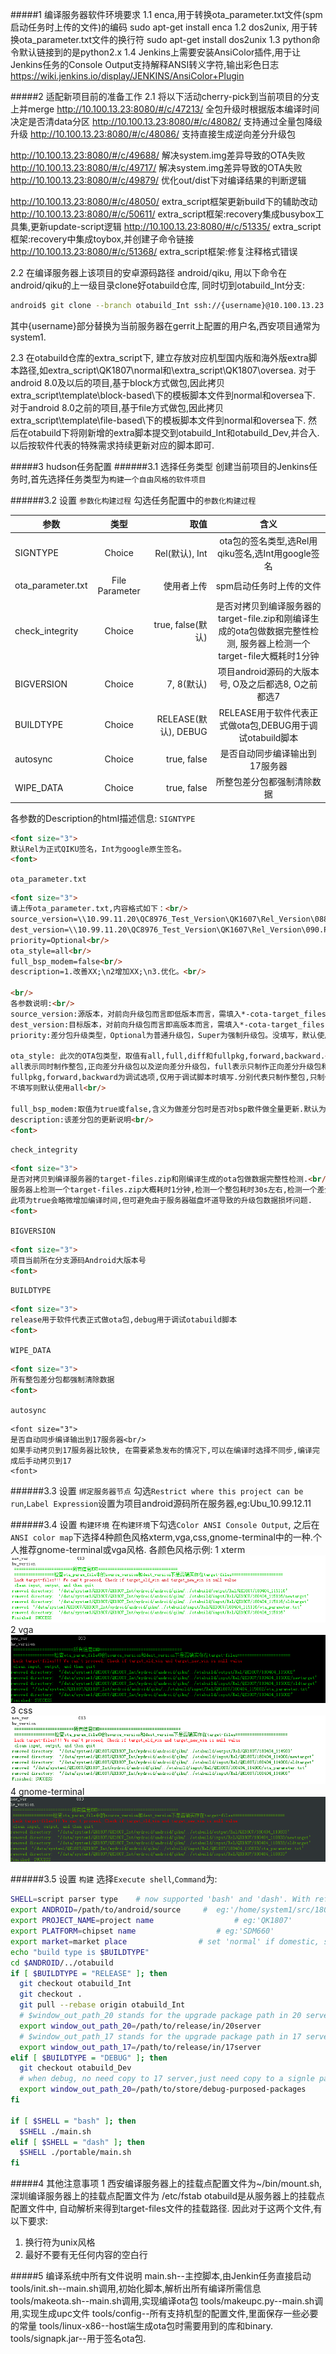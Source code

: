 #####1 编译服务器软件环境要求
1.1 enca,用于转换ota_parameter.txt文件(spm启动任务时上传的文件)的编码
sudo apt-get install enca
1.2 dos2unix, 用于转换ota_parameter.txt文件的换行符
sudo apt-get install dos2unix
1.3 python命令默认链接到的是python2.x
1.4 Jenkins上需要安装AnsiColor插件,用于让Jenkins任务的Console Output支持解释ANSI转义字符,输出彩色日志
https://wiki.jenkins.io/display/JENKINS/AnsiColor+Plugin

#####2 适配新项目前的准备工作
2.1 将以下活动cherry-pick到当前项目的分支上并merge
http://10.100.13.23:8080/#/c/47213/ 全包升级时根据版本编译时间决定是否清data分区
http://10.100.13.23:8080/#/c/48082/ 支持通过全量包降级升级
http://10.100.13.23:8080/#/c/48086/ 支持直接生成逆向差分升级包

http://10.100.13.23:8080/#/c/49688/ 解决system.img差异导致的OTA失败
http://10.100.13.23:8080/#/c/49717/ 解决system.img差异导致的OTA失败
http://10.100.13.23:8080/#/c/49879/ 优化out/dist下对编译结果的判断逻辑

http://10.100.13.23:8080/#/c/48050/ extra_script框架更新build下的辅助改动
http://10.100.13.23:8080/#/c/50611/ extra_script框架:recovery集成busybox工具集,更新update-script逻辑
http://10.100.13.23:8080/#/c/51335/ extra_script框架:recovery中集成toybox,并创建子命令链接
http://10.100.13.23:8080/#/c/51368/ extra_script框架:修复注释格式错误

2.2 在编译服务器上该项目的安卓源码路径 android/qiku, 用以下命令在android/qiku的上一级目录clone好otabuild仓库, 同时切到otabuild_Int分支:
```bash
android$ git clone --branch otabuild_Int ssh://{username}@10.100.13.23:29418/android/otabuild
```
其中{username}部分替换为当前服务器在gerrit上配置的用户名,西安项目通常为system1.

2.3  在otabuild仓库的extra_script下, 建立存放对应机型国内版和海外版extra脚本路径,如extra_script\QK1807\normal和\extra_script\QK1807\oversea.
对于android 8.0及以后的项目,基于block方式做包,因此拷贝extra_script\template\block-based\下的模板脚本文件到normal和oversea下.
对于android 8.0之前的项目,基于file方式做包,因此拷贝extra_script\template\file-based\下的模板脚本文件到normal和oversea下.
然后在otabuild下将刚新增的extra脚本提交到otabuild_Int和otabuild_Dev,并合入.
以后按软件代表的特殊需求持续更新对应的脚本即可.

#####3 hudson任务配置
######3.1 选择任务类型
创建当前项目的Jenkins任务时,首先选择任务类型为`构建一个自由风格的软件项目`

######3.2 设置 `参数化构建过程`
勾选任务配置中的`参数化构建过程`  

| 参数   |      类型      |  取值 | 含义 |
|----------|:-------------:|------:|:-----:|
| SIGNTYPE | Choice | Rel(默认), Int | ota包的签名类型,选Rel用qiku签名,选Int用google签名 |
| ota_parameter.txt | File Parameter |   使用者上传 | spm启动任务时上传的文件 |
| check_integrity | Choice |  true, false(默认) | 是否对拷贝到编译服务器的target-file.zip和刚编译生成的ota包做数据完整性检测, 服务器上检测一个target-file大概耗时1分钟 |
| BIGVERSION | Choice |  7, 8(默认) | 项目android源码的大版本号, O及之后都选8, O之前都选7 |
| BUILDTYPE | Choice | RELEASE(默认), DEBUG | RELEASE用于软件代表正式做ota包,DEBUG用于调试otabuild脚本 |
| autosync | Choice | true, false | 是否自动同步编译输出到17服务器 |
| WIPE_DATA | Choice | true, false | 所整包差分包都强制清除数据 |

各参数的Description的html描述信息:
`SIGNTYPE`
```html
<font size="3">
默认Rel为正式QIKU签名，Int为google原生签名。
<font>
```
`ota_parameter.txt`
```html
<font size="3">
请上传ota_parameter.txt,内容格式如下：<br/>
source_version=\\10.99.11.20\QC8976_Test_Version\QK1607\Rel_Version\088.PX.170825.QK1607_2017.08.25-09.29\Configurations<br/>
dest_version=\\10.99.11.20\QC8976_Test_Version\QK1607\Rel_Version\090.PX.170828.QK1607_2017.08.28-16.08\Configurations<br/>
priority=Optional<br/>
ota_style=all<br/>
full_bsp_modem=false<br/>
description=1.改善XX;\n2增加XX;\n3.优化。<br/>

<br/>
各参数说明:<br/>
source_version:源版本，对前向升级包而言即低版本而言，需填入*-cota-target_files-*.zip的全路径<br/>
dest_version:目标版本，对前向升级包而言即高版本而言，需填入*-cota-target_files-*.zip的全路径<br/>
priority:差分包升级类型，Optional为普通升级包，Super为强制升级包。没填写，默认使用Optional<br/>
  
ota_style: 此次的OTA包类型，取值有all,full,diff和fullpkg,forward,backward.<br/>
all表示同时制作整包,正向差分升级包以及逆向差分升级包，full表示只制作正向差分升级包和整包，diff表示只制作逆向差分升级包<br/>
fullpkg,forward,backward为调试选项,仅用于调试脚本时填写.分别代表只制作整包,只制作正向差分升级包,只制作逆向差分升级包<br/>
不填写则默认使用all<br/>
  
full_bsp_modem:取值为true或false,含义为做差分包时是否对bsp散件做全量更新.默认为false<br/>
description:该差分包的更新说明<br/>
<font>
```
`check_integrity`
```html
<font size="3">
是否对拷贝到编译服务器的target-files.zip和刚编译生成的ota包做数据完整性检测.<br/>
服务器上检测一个target-files.zip大概耗时1分钟,检测一个整包耗时30s左右,检测一个差分包耗时几秒.<br/>
此项为true会略微增加编译时间,但可避免由于服务器磁盘坏道导致的升级包数据损坏问题.
<font>
```
`BIGVERSION`
```html
<font size="3">
项目当前所在分支源码Android大版本号
<font>
```
`BUILDTYPE`
```html
<font size="3">
release用于软件代表正式做ota包,debug用于调试otabuild脚本
<font>
```
`WIPE_DATA`
```html
<font size="3">
所有整包差分包都强制清除数据
<font>
```
`autosync`
```http
<font size="3">
是否自动同步编译输出到17服务器<br/>
如果手动拷贝到17服务器比较快, 在需要紧急发布的情况下,可以在编译时选择不同步,编译完成后手动拷贝到17
<font>
```

######3.3 设置 `绑定服务器节点`
勾选`Restrict where this project can be run`,`Label Expression`设置为项目android源码所在服务器,eg:Ubu_10.99.12.11

######3.4 设置 `构建环境`
在`构建环境`下勾选`Color ANSI Console Output`, 之后在`ANSI color map`下选择4种颜色风格xterm,vga,css,gnome-terminal中的一种.个人推荐gnome-terminal或vga风格.
各颜色风格示例:
1 xterm
![xterm](.\md_pic\xterm.PNG "xterm example")
2 vga
![vga](.\md_pic\vga.PNG "vga example")
3 css
![css](.\md_pic\css.PNG "css example")
4 gnome-terminal
![gnome-terminal](.\md_pic\gnome-terminal.PNG "gnome-terminal example")

######3.5 设置 `构建`
选择`Execute shell`,`Command`为:
```bash
SHELL=script parser type    # now supported 'bash' and 'dash'. With reference https://wiki.ubuntu.com/DashAsBinSh, dash is a lite edition of bash, it launchs faster and is posix compatible.
export ANDROID=/path/to/android/source     #  eg:'/home/system1/src/1807_lc/android/qiku'
export PROJECT_NAME=project name                  # eg:'QK1807'
export PLATFORM=chipset name                  # eg:'SDM660'
export market=market place                # set 'normal' if domestic, set 'oversea' if oversea
echo "build type is $BUILDTYPE"
cd $ANDROID/../otabuild
if [ $BUILDTYPE = "RELEASE" ]; then
  git checkout otabuild_Int
  git checkout .
  git pull --rebase origin otabuild_Int
  # $window_out_path_20 stands for the upgrade package path in 20 server
  export window_out_path_20=/path/to/release/in/20server
  # $window_out_path_17 stands for the upgrade package path in 17 server
  export window_out_path_17=/path/to/release/in/17server
elif [ $BUILDTYPE = "DEBUG" ]; then
  git checkout otabuild_Dev
  # when debug, no need copy to 17 server,just need copy to a signle path for we debug.
  export window_out_path_20=/path/to/store/debug-purposed-packages
fi

if [ $SHELL = "bash" ]; then
  $SHELL ./main.sh
elif [ $SHELL = "dash" ]; then
  $SHELL ./portable/main.sh
fi
```

#####4 其他注意事项
1 西安编译服务器上的挂载点配置文件为~/bin/mount.sh,深圳编译服务器上的挂载点配置文件为 /etc/fstab
otabuild是从服务器上的挂载点配置文件中, 自动解析来得到target-files文件的挂载路径. 因此对于这两个文件,有以下要求:
1.  换行符为unix风格
2. 最好不要有无任何内容的空白行

#####5 编译系统中所有文件说明
main.sh--主控脚本,由Jenkin任务直接启动
tools/init.sh--main.sh调用,初始化脚本,解析出所有编译所需信息
tools/makeota.sh--main.sh调用,实现编译ota包
tools/makeupc.py--main.sh调用,实现生成upc文件
tools/config--所有支持机型的配置文件,里面保存一些必要的常量
tools/linux-x86--host端生成ota包时需要用到的库和binary.
tools/signapk.jar--用于签名ota包.





